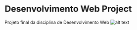 # Desenvolvimento Web Project
Projeto final da disciplina de Desenvolvimento Web
![alt text](https://cdn.discordapp.com/attachments/758409411021504556/790680578001076284/unknown.png)

